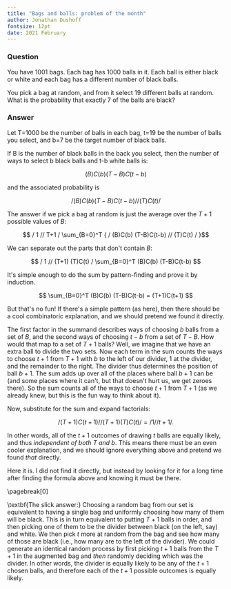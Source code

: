 ```yaml
---
title: "Bags and balls: problem of the month"
author: Jonathan Dushoff
fontsize: 12pt
date: 2021 February
---
```


### Question

You have 1001 bags. Each bag has 1000 balls in it. Each ball is either
black or white and each bag has a different number of black balls.

You pick a bag at random, and from it select 19 different balls at
random. What is the probability that exactly 7 of the balls are black?

### Answer

Let T=1000 be the number of balls in each bag, t=19 be the number of balls you select, and b=7 be the target number of black balls.

If B is the number of black balls in the back you select, then the number of ways to select b black balls and t-b white balls is:

$$ (B)C(b) (T-B)C(t-b) $$

and the associated probability is 

$$ /(B)C(b) (T-B)C(t-b) // (T)C(t) / $$

The answer if we pick a bag at random is just the average over the $T+1$ possible values of $B$:

$$ / 1 // T+1 / \sum_{B=0}^T { / (B)C(b) (T-B)C(t-b) // (T)C(t) / }$$

We can separate out the parts that don't contain $B$:

$$ / 1 // (T+1) (T)C(t) / \sum_{B=0}^T (B)C(b) (T-B)C(t-b) $$

It's simple enough to do the sum by pattern-finding and prove it by induction. 

$$ \sum_{B=0}^T (B)C(b) (T-B)C(t-b)  = (T+1)C(t+1) $$

But that's no fun! If there's a simple pattern (as here), then there should be a cool combinatoric explanation, and we should pretend we found it directly.

The first factor in the summand describes ways of choosing $b$ balls from a set of $B$, and the second ways of choosing $t-b$ from a set of $T-B$. How would that map to a set of $T+1$ balls? Well, we imagine that we have an extra ball to divide the two sets. Now each term in the sum counts the ways to choose $t+1$ from $T+1$ with $b$ to the left of our divider, 1 at the divider, and the remainder to the right. The divider thus determines the position of ball $b+1$. The sum adds up over all of the places where ball $b+1$ can be (and some places where it can't, but that doesn't hurt us, we get zeroes there). So the sum counts all of the ways to choose $t+1$ from $T+1$ (as we already knew, but this is the fun way to think about it).

Now, substitute for the sum and expand factorials:

$$ / (T+1)C(t+1) // (T+1) (T)C(t) /  = / 1 // t+1 / .$$

In other words, all of the $t+1$ outcomes of drawing $t$ balls are equally likely, and thus _independent of both $T$ and $b$_. This means there must be an even cooler explanation, and we should ignore everything above and pretend we found _that_ directly.

Here it is. I did not find it directly, but instead by looking for it for a long time after finding the formula above and knowing it must be there.

\pagebreak[0]

\textbf{The slick answer:} Choosing a random bag from our set is equivalent to having a single bag and uniformly choosing how many of them will be black. This is in turn equivalent to putting $T+1$ balls in order, and then picking one of them to be the divider between black (on the left, say) and white. We then pick $t$ more at random from the bag and see how many of those are black (i.e., how many are to the left of the divider). We could generate an identical random process by first picking $t+1$ balls from the $T+1$ in the augmented bag and _then_ randomly deciding which was the divider. In other words, the divider is equally likely to be any of the $t+1$ chosen balls, and therefore each of the $t+1$ possible outcomes is equally likely. 
